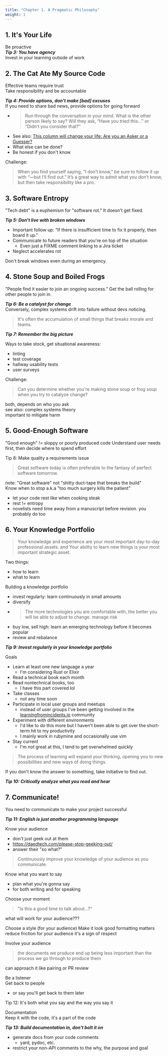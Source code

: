 ```yaml
---
title: "Chapter 1. A Pragmatic Philosophy"
weight: 1
---
```


## 1. It's Your Life
Be proactive  
***Tip 3: You have agency***  
Invest in your learning outside of work

## 2. The Cat Ate My Source Code
Effective teams require trust  
Take responsibility and be accountable

***Tip 4: Provide options, don't make [bad] excuses***  
If you need to share bad news, provide options for going forward
- > Run through the conversation in your mind. What is the other person likely to say? Will they ask, “Have you tried this…” or “Didn’t you consider that?”
- See also: [This column will change your life: Are you an Asker or a Guesser?](https://www.theguardian.com/lifeandstyle/2010/may/08/change-life-asker-guesser)
- What else can be done?
- Be honest if you don't know

Challenge:
> When you find yourself saying, “I don’t know,” be sure to follow it up with “—but I’ll find out.” It’s a great way to admit what you don’t know, but then take responsibility like a pro.

## 3. Software Entropy
"Tech debt" is a euphemism for "software rot." It doesn't get fixed.

***Tip 5: Don't live with broken windows***  
- Important follow up: “If there is insufficient time to fix it properly, then board it up.”
- Communicate to future readers that you're on top of the situation
    - Even just a FIXME comment linking to a Jira ticket
- Neglect accelerates rot

Don't break windows even during an emergency.

## 4. Stone Soup and Boiled Frogs
"People find it easier to join an ongoing success." Get the ball rolling for other people to join in.

***Tip 6: Be a catalyst for change***  
Conversely, complex systems drift into failure without devs noticing.
> It's often the accumulation of small things that breaks morale and teams.

***Tip 7: Remember the big picture***

Ways to take stock, get situational awareness:
- linting
- test coverage
- hallway usability tests
- user surveys

Challenge: 
> Can you determine whether you're making stone soup or frog soup when you try to catalyze change?

both, depends on who you ask  
see also: complex systems theory  
important to mitigate harm

## 5. Good-Enough Software
"Good enough" != sloppy or poorly produced code
Understand user needs first, then decide where to spend effort

Tip 8: Make quality a requirements issue
> Great software today is often preferable to the fantasy of perfect software tomorrow.

note: "Great software" not "shitty duct-tape that breaks the build"  
Know when to stop a.k.a "too much surgery kills the patient"
- let your code rest like when cooking steak
- rest != entropy
- novelists need time away from a manuscript before revision. you probably do too

## 6. Your Knowledge Portfolio
> Your knowledge and experience are your most important day-to-day professional assets.
and
> Your ability to learn new things is your most important strategic asset.

Two things:
- how to learn
- what to learn

Building a knowledge portfolio
- invest regularly: learn continuously in small amounts
- diversify
- > The more technologies you are comfortable with, the better you will be able to adjust to change.
manage risk
- buy low, sell high: learn an emerging technology before it becomes popular
- review and rebalance

***Tip 9: Invest regularly in your knowledge portfolio***

Goals
- Learn at least one new language a year
    - I'm considering Rust or Elixir
- Read a technical book each month
- Read nontechnical books, too
    - I have this part covered lol
- Take classes
    - not any time soon
- Participate in local user groups and meetups
    - instead of user groups I've been getting involved in the [learningfromincidents.io](http://learningfromincidents.io) community
- Experiment with different environments
    - I'd like to do this more but I haven't been able to get over the short-term hit to my productivity
    - I mainly work in rubymine and occasionally use vim
- Stay current
    - I'm not great at this, I tend to get overwhelmed quickly

> The process of learning will expand your thinking, opening you to new possibilities and new ways of doing things.

If you don't know the answer to something, take initiative to find out.

***Tip 10: Critically analyze what you read and hear***

## 7. Communicate!
You need to communicate to make your project successful

***Tip 11: English is just another programming language***

Know your audience
- don't just geek out at them
- https://daedtech.com/please-stop-geeking-out/
- answer their "so what?"
> Continuously improve your knowledge of your audience as you communicate.

Know what you want to say
- plan what you're gonna say
- for both writing and for speaking

Choose your moment
> "Is this a good time to talk about…?"

what will work for your audience???

Choose a style (for your audience)
Make it look good
formatting matters
reduce friction for your audience
it's a sign of respect

Involve your audience
> the documents we produce end up being less important than the process we go through to produce them

can approach it like pairing or PR review

Be a listener  
Get back to people
- or say you'll get back to them later

Tip 12: It's both what you say and the way you say it

Documentation  
Keep it with the code, it's a part of the code

***Tip 13: Build documentation in, don't bolt it on***  
- generate docs from your code comments
    - yard, pydoc, etc.
- restrict your non-API comments to the why, the purpose and goal